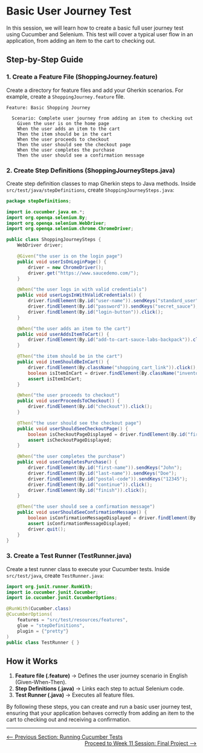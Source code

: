 # Basic User Journey Test

In this session, we will learn how to create a basic full user journey test using Cucumber and Selenium. This test will cover a typical user flow in an application, from adding an item to the cart to checking out.

## Step-by-Step Guide

### 1. Create a Feature File (ShoppingJourney.feature)

Create a directory for feature files and add your Gherkin scenarios. For example, create a `ShoppingJourney.feature` file.

```gherkin
Feature: Basic Shopping Journey

  Scenario: Complete user journey from adding an item to checking out
    Given the user is on the home page
    When the user adds an item to the cart
    Then the item should be in the cart
    When the user proceeds to checkout
    Then the user should see the checkout page
    When the user completes the purchase
    Then the user should see a confirmation message
```

### 2. Create Step Definitions (ShoppingJourneySteps.java)

Create step definition classes to map Gherkin steps to Java methods. Inside `src/test/java/stepDefinitions`, create `ShoppingJourneySteps.java`:

```java
package stepDefinitions;

import io.cucumber.java.en.*;
import org.openqa.selenium.By;
import org.openqa.selenium.WebDriver;
import org.openqa.selenium.chrome.ChromeDriver;

public class ShoppingJourneySteps {
    WebDriver driver;

    @Given("the user is on the login page")
    public void userIsOnLoginPage() {
        driver = new ChromeDriver();
        driver.get("https://www.saucedemo.com/");
    }

    @When("the user logs in with valid credentials")
    public void userLogsInWithValidCredentials() {
        driver.findElement(By.id("user-name")).sendKeys("standard_user");
        driver.findElement(By.id("password")).sendKeys("secret_sauce");
        driver.findElement(By.id("login-button")).click();
    }

    @When("the user adds an item to the cart")
    public void userAddsItemToCart() {
        driver.findElement(By.id("add-to-cart-sauce-labs-backpack")).click();
    }

    @Then("the item should be in the cart")
    public void itemShouldBeInCart() {
        driver.findElement(By.className("shopping_cart_link")).click();
        boolean isItemInCart = driver.findElement(By.className("inventory_item_name")).isDisplayed();
        assert isItemInCart;
    }

    @When("the user proceeds to checkout")
    public void userProceedsToCheckout() {
        driver.findElement(By.id("checkout")).click();
    }

    @Then("the user should see the checkout page")
    public void userShouldSeeCheckoutPage() {
        boolean isCheckoutPageDisplayed = driver.findElement(By.id("first-name")).isDisplayed();
        assert isCheckoutPageDisplayed;
    }

    @When("the user completes the purchase")
    public void userCompletesPurchase() {
        driver.findElement(By.id("first-name")).sendKeys("John");
        driver.findElement(By.id("last-name")).sendKeys("Doe");
        driver.findElement(By.id("postal-code")).sendKeys("12345");
        driver.findElement(By.id("continue")).click();
        driver.findElement(By.id("finish")).click();
    }

    @Then("the user should see a confirmation message")
    public void userShouldSeeConfirmationMessage() {
        boolean isConfirmationMessageDisplayed = driver.findElement(By.className("complete-header")).isDisplayed();
        assert isConfirmationMessageDisplayed;
        driver.quit();
    }
}
```

### 3. Create a Test Runner (TestRunner.java)

Create a test runner class to execute your Cucumber tests. Inside `src/test/java`, create `TestRunner.java`:

```java
import org.junit.runner.RunWith;
import io.cucumber.junit.Cucumber;
import io.cucumber.junit.CucumberOptions;

@RunWith(Cucumber.class)
@CucumberOptions(
    features = "src/test/resources/features",
    glue = "stepDefinitions",
    plugin = {"pretty"}
)
public class TestRunner { }
```

## How it Works

1. **Feature file (.feature)** → Defines the user journey scenario in English (Given-When-Then).
2. **Step Definitions (.java)** → Links each step to actual Selenium code.
3. **Test Runner (.java)** → Executes all feature files.

By following these steps, you can create and run a basic user journey test, ensuring that your application behaves correctly from adding an item to the cart to checking out and receiving a confirmation.

---

<div style="width: 100%">
<a href='running-cucumber-tests.md'><-- Previous Section: Running Cucumber Tests</a>
<div align="right"><a href='../11-final-project/index.md'> Proceed to Week 11 Session: Final Project --></a></div>
</div>

